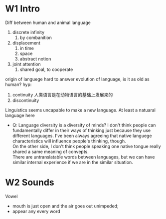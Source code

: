 
# W1 Intro
Diff between human and animal language
1. discrete infinity
   1. by combanition
2. displacement
   1. in time
   2. space
   3. abstract notion
3. joint attention
   1. shared goal, to cooperate


origin of languege
hard to answer evolution of language, is it as old as human?
hyp:
1. continuity 人类语言是在动物语言的基础上发展来的
2. discontinuity

Linguistics seems uncapable to make a new language.
At least a natuaral language here


- Q: Language diversity is a diversity of minds?
I don't think people can fundamentally differ in their ways of thinking just because they use different languages. I've been always agreeing that native languege characteristics will influence people's thinking, though.  
On the other side, I don't think people speaking one native tongue really shared a same meaning of convepts.  
There are untranslatable words between languages, but we can have similar internal experience if we are in the similar situation.


# W2 Sounds
Vowel
- mouth is just open and the air goes out unimpeded; 
- appear any every word

